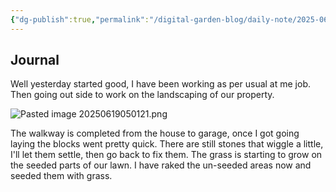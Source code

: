 ```yaml
---
{"dg-publish":true,"permalink":"/digital-garden-blog/daily-note/2025-06-19/","tags":["#dailynote"]}
---
```


## Journal

Well yesterday started good, I have been working as per usual at me job. Then going out side to work on the landscaping of our property.

![Pasted image 20250619050121.png](/img/user/_attachments/Pasted%20image%2020250619050121.png)

The walkway is completed from the house to garage, once I got going laying the blocks went pretty quick. There are still stones that wiggle a little, I'll let them settle, then go back to fix them.
The grass is starting to grow on the seeded parts of our lawn. I have raked the un-seeded areas now and seeded them with grass.

